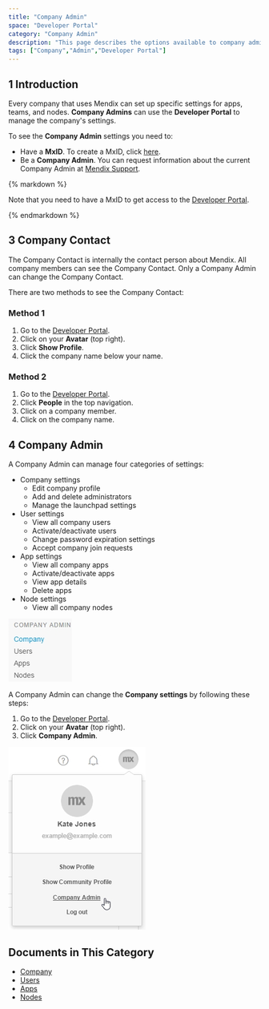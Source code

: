 ```yaml
---
title: "Company Admin"
space: "Developer Portal"
category: "Company Admin"
description: "This page describes the options available to company administrators in a Mendix app."
tags: ["Company","Admin","Developer Portal"]
---
```


## 1 Introduction

Every company that uses Mendix can set up specific settings for apps, teams, and nodes. **Company Admins** can use the **Developer Portal** to manage the company's settings.

To see the **Company Admin** settings you need to:

*   Have a **MxID**. To create a MxID, click [here](https://www.mendix.com/try-now/).
*   Be a **Company Admin**. You can request information about the current Company Admin at [Mendix Support](www.support.mendix.com).

<div class="alert alert-info">{% markdown %}

Note that you need to have a MxID to get access to the [Developer Portal](http://home.mendix.com).

{% endmarkdown %}</div>

## 3 Company Contact

The Company Contact is internally the contact person about Mendix. All company members can see the Company Contact. Only a Company Admin can change the Company Contact.

There are two methods to see the Company Contact:

### Method 1
1.  Go to the [Developer Portal](http://home.mendix.com).
2.  Click on your **Avatar** (top right).
3.  Click **Show Profile**.
4.  Click the company name below your name.

### Method 2
1.  Go to the [Developer Portal](http://home.mendix.com).
2.  Click **People** in the top navigation.
3.  Click on a company member.
4.  Click on the company name.


## 4 Company Admin

A Company Admin can manage four categories of settings:

* Company settings
  * Edit company profile
  * Add and delete administrators
  * Manage the launchpad settings
* User settings
  * View all company users
  * Activate/deactivate users
  * Change password expiration settings
  * Accept company join requests
* App settings
  * View all company apps
  * Activate/deactivate apps
  * View app details
  * Delete apps
* Node settings
  * View all company nodes

![](attachments/companycategory.jpg)

A Company Admin can change the **Company settings** by following these steps:

1.  Go to the [Developer Portal](http://home.mendix.com).
2.  Click on your **Avatar** (top right).
3.  Click **Company Admin**.

  ![](attachments/companyadmin.jpg)

## Documents in This Category

* [Company](company)
* [Users](users)
* [Apps](apps)
* [Nodes](nodes)
